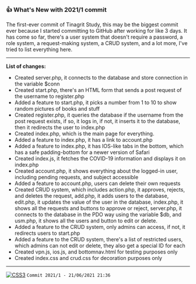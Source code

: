 ### 👍 What's New with 2021/1 commit
The first-ever commit of Tinagrit Study, this may be the biggest commit ever because I started committing to GitHub after working for like 3 days. It has come so far, there's a user system that doesn't require a password, a role system, a request-making system, a CRUD system, and a lot more, I've tried to list everything here.

---
**List of changes:**
- Created server.php, it connects to the database and store connection in the variable $conn
- Created start.php, there's an HTML form that sends a post request of the username to register.php
- Added a feature to start.php, it picks a number from 1 to 10 to show random pictures of books and stuff
- Created register.php, it queries the database if the username from the post request exists, if so, it logs in, if not, it inserts it to the database, then it redirects the user to index.php
- Created index.php, which is the main page for everything.
- Added a feature to index.php, it has a link to account.php
- Added a feature to index.php, it has IOS-like tabs in the bottom, which has a safe padding-bottom for a newer version of Safari
- Created index.js, it fetches the COVID-19 information and displays it on index.php
- Created account.php, it shows everything about the logged-in user, including pending requests, and subject accessible
- Added a feature to account.php, users can delete their own requests
- Created CRUD system, which includes action.php, it approves, rejects, and deletes the request, add.php, it adds users to the database, edit.php, it updates the value of the user in the database, index.php, it shows all the requests and buttons to approve or reject, server.php, it connects to the database in the PDO way using the variable $db, and usm.php, it shows all the users and button to edit or delete.
- Added a feature to the CRUD system, only admins can access, if not, it redirects users to start.php
- Added a feature to the CRUD system, there's a list of restricted users, which admins can not edit or delete, they also get a special ID for each
- Created vpn.js, ios.js, and bottomnav.html for testing purposes only
- Created index.css and crud.css for decoration purposes only
---
<a href="#"><img title="SEE YOU SOON" alt="CSS3" src="https://img.shields.io/badge/SEE YOU SOON IN THE NEXT UPDATE-F54748?style=for-the-badge" /></a>
`Commit 2021/1 - 21/06/2021 21:36`